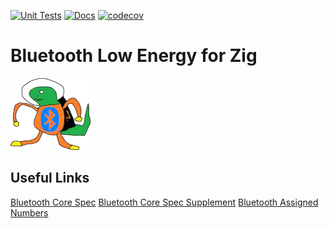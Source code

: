 [![Unit Tests](https://github.com/ConnorRigby/zble/actions/workflows/test.yml/badge.svg)](https://github.com/ConnorRigby/zble/actions/workflows/test.yml)
[![Docs](https://github.com/ConnorRigby/zble/actions/workflows/docs.yml/badge.svg)](https://github.com/ConnorRigby/zble/actions/workflows/docs.yml)
[![codecov](https://codecov.io/gh/ConnorRigby/zble/branch/main/graph/badge.svg?token=YN6X4QPJCA)](https://codecov.io/gh/ConnorRigby/zble)

# Bluetooth Low Energy for Zig

![Logo](zigfast-ble.png)

## Useful Links

[Bluetooth Core Spec](https://www.bluetooth.org/DocMan/handlers/DownloadDoc.ashx?doc_id=521059)
[Bluetooth Core Spec Supplement](https://www.bluetooth.org/docman/handlers/DownloadDoc.ashx?doc_id=519976)
[Bluetooth Assigned Numbers](https://btprodspecificationrefs.blob.core.windows.net/assigned-numbers/Assigned%20Number%20Types/Assigned%20Numbers.pdfs)